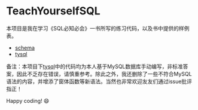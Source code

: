 # TeachYourselfSQL

本项目是我在学习《SQL必知必会》一书所写的练习代码，以及书中提供的样例表。

- [schema](./schema)
- [tysql](./tysql)

备注：本项目下[tysql](./tysql)中的代码均为本人基于MySQL数据库手动编写，非标准答案，因此不乏存在错误，请慎重参考。除此之外，我还删除了一些不符合MySQL语法的内容，并增添了窗体函数等新语法。当然也非常欢迎友友们通过issue批评指正！

Happy coding! 😄